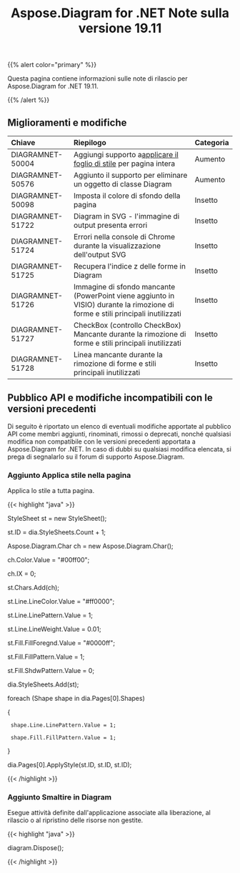 ﻿---
title: Aspose.Diagram for .NET Note sulla versione 19.11
type: docs
weight: 20
url: /it/net/aspose-diagram-for-net-19-11-release-notes/
---
{{% alert color="primary" %}} 

Questa pagina contiene informazioni sulle note di rilascio per Aspose.Diagram for .NET 19.11.

{{% /alert %}} 
## **Miglioramenti e modifiche**

|**Chiave**|**Riepilogo**|**Categoria**|
|:- |:- |:- |
|DIAGRAMNET-50004| Aggiungi supporto a[applicare il foglio di stile](/diagram/it/net/format-visio-pages/) per pagina intera|Aumento|
|DIAGRAMNET-50576|Aggiunto il supporto per eliminare un oggetto di classe Diagram|Aumento|
|DIAGRAMNET-50098|Imposta il colore di sfondo della pagina|Insetto|
|DIAGRAMNET-51722|Diagram in SVG - l'immagine di output presenta errori|Insetto|
|DIAGRAMNET-51724|Errori nella console di Chrome durante la visualizzazione dell'output SVG|Insetto|
|DIAGRAMNET-51725|Recupera l'indice z delle forme in Diagram|Insetto|
|DIAGRAMNET-51726|Immagine di sfondo mancante (PowerPoint viene aggiunto in VISIO) durante la rimozione di forme e stili principali inutilizzati|Insetto|
|DIAGRAMNET-51727|CheckBox (controllo CheckBox) Mancante durante la rimozione di forme e stili principali inutilizzati|Insetto|
|DIAGRAMNET-51728|Linea mancante durante la rimozione di forme e stili principali inutilizzati|Insetto|

## **Pubblico API e modifiche incompatibili con le versioni precedenti**
Di seguito è riportato un elenco di eventuali modifiche apportate al pubblico API come membri aggiunti, rinominati, rimossi o deprecati, nonché qualsiasi modifica non compatibile con le versioni precedenti apportata a Aspose.Diagram for .NET. In caso di dubbi su qualsiasi modifica elencata, si prega di segnalarlo su il forum di supporto Aspose.Diagram.
### **Aggiunto Applica stile nella pagina**
Applica lo stile a tutta pagina.

{{< highlight "java" >}}

StyleSheet st = new StyleSheet();

st.ID = dia.StyleSheets.Count + 1;

Aspose.Diagram.Char ch = new Aspose.Diagram.Char();

ch.Color.Value = "#00ff00";

ch.IX = 0;

st.Chars.Add(ch);

st.Line.LineColor.Value = "#ff0000";

st.Line.LinePattern.Value = 1;

st.Line.LineWeight.Value = 0.01;

st.Fill.FillForegnd.Value = "#0000ff";

st.Fill.FillPattern.Value = 1;

st.Fill.ShdwPattern.Value = 0;

dia.StyleSheets.Add(st);

foreach (Shape shape in dia.Pages[0].Shapes)

{

     shape.Line.LinePattern.Value = 1;
    
     shape.Fill.FillPattern.Value = 1;

}

dia.Pages[0].ApplyStyle(st.ID, st.ID, st.ID);

{{< /highlight >}}
### **Aggiunto Smaltire in Diagram**
Esegue attività definite dall'applicazione associate alla liberazione, al rilascio o al ripristino delle risorse non gestite.

{{< highlight "java" >}}

 diagram.Dispose();

{{< /highlight >}}
